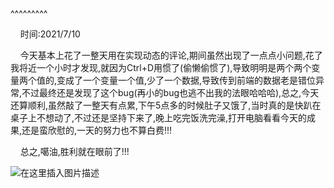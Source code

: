 
<BlogInfo title="快乐星球的功能基本完成!" author="白日梦想猿" pv=0 read_times=0 pre_cost_time=19 category="开发记录" tag_list="['开发记录']" create_time="2021.07.10 20:37:13.529879" update_time="2021.07.12 00:18:28" />

^^^^^^^^^
                                                                                                                                              <p>&nbsp;&nbsp;&nbsp;&nbsp;时间:2021/7/10</p><p>&nbsp;&nbsp;&nbsp;&nbsp;今天基本上花了一整天用在实现动态的评论,期间虽然出现了一点点小问题,花了我将近一个小时才发现,就因为Ctrl+D用惯了(偷懒偷惯了),导致明明是两个两个变量两个值的,变成了一个变量一个值,少了一个数据,导致传到前端的数据老是错位异常,不过最终还是发现了这个bug(再小的bug也逃不出我的法眼哈哈哈),总之,今天还算顺利,虽然敲了一整天有点累,下午5点多的时候肚子又饿了,当时真的是快趴在桌子上不想动了,不过还是坚持下来了,晚上吃完饭洗完澡,打开电脑看看今天的成果,还是蛮欣慰的,一天的努力也不算白费!!!</p><p>&nbsp; &nbsp; 总之,噶油,胜利就在眼前了!!!<br></p>                    <p></p><p></p><p></p><p><img src="https://img-blog.csdnimg.cn/20210710204003748.gif" alt="在这里插入图片描述"><br></p>                    <p><br></p>                                                            
